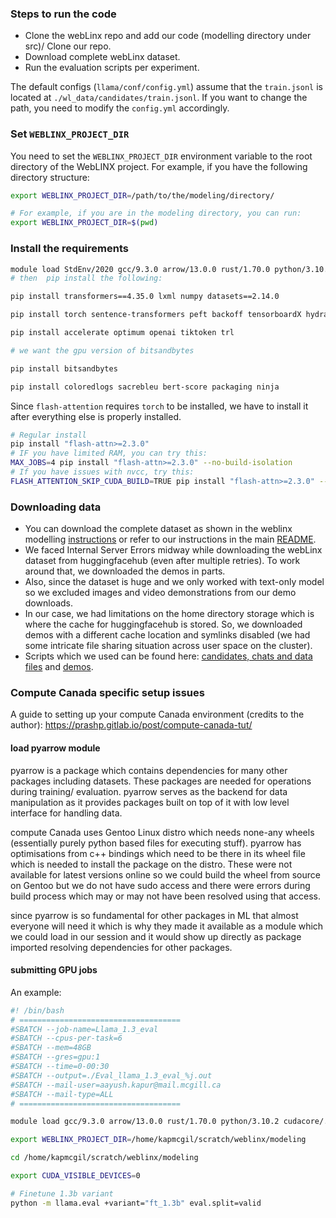 ### Steps to run the code
- Clone the webLinx repo and add our code (modelling directory under src)/ Clone our repo.
- Download complete webLinx dataset.
- Run the evaluation scripts per experiment.


The default configs (`llama/conf/config.yml`) assume that the `train.jsonl` is located at `./wl_data/candidates/train.jsonl`. If you want to change the path, you need to modify the `config.yml` accordingly.

### Set `WEBLINX_PROJECT_DIR`

You need to set the `WEBLINX_PROJECT_DIR` environment variable to the root directory of the WebLINX project. For example, if you have the following directory structure:

```bash
export WEBLINX_PROJECT_DIR=/path/to/the/modeling/directory/

# For example, if you are in the modeling directory, you can run:
export WEBLINX_PROJECT_DIR=$(pwd)
```


### Install the requirements
```bash
module load StdEnv/2020 gcc/9.3.0 arrow/13.0.0 rust/1.70.0 python/3.10.2 cudacore/.11.7.0
# then  pip install the following:

pip install transformers==4.35.0 lxml numpy datasets==2.14.0

pip install torch sentence-transformers peft backoff tensorboardX hydra-core peft

pip install accelerate optimum openai tiktoken trl 

# we want the gpu version of bitsandbytes

pip install bitsandbytes

pip install coloredlogs sacrebleu bert-score packaging ninja
```

Since `flash-attention` requires `torch` to be installed, we have to install it after everything else is properly installed.
```bash
# Regular install
pip install "flash-attn>=2.3.0"
# IF you have limited RAM, you can try this:
MAX_JOBS=4 pip install "flash-attn>=2.3.0" --no-build-isolation
# If you have issues with nvcc, try this:
FLASH_ATTENTION_SKIP_CUDA_BUILD=TRUE pip install "flash-attn>=2.3.0" --no-build-isolation
```


### Downloading data
- You can download the complete dataset as shown in the weblinx modelling [instructions](https://github.com/McGill-NLP/weblinx/tree/main/modeling) or refer to our instructions in the main [README](../README.md).
- We faced Internal Server Errors midway while downloading the webLinx dataset from huggingfacehub (even after multiple retries). To work around that, we downloaded the demos in parts.
- Also, since the dataset is huge and we only worked with text-only model so we excluded images and video demonstrations from our demo downloads.
- In our case, we had limitations on the home directory storage which is where the cache for huggingfacehub is stored. So, we downloaded demos with a different cache location and symlinks disabled (we had some intricate file sharing situation across user space on the cluster).
- Scripts which we used can be found here: [candidates, chats and data files](../scripts/data_process/get-data-scripts/get-cand-chat-data.py) and [demos](../scripts/data_process/get-data-scripts/get-test-demo-1.py).



### Compute Canada specific setup issues

A guide to setting up your compute Canada environment (credits to the author): https://prashp.gitlab.io/post/compute-canada-tut/


#### load pyarrow module
pyarrow is a package which contains dependencies for many other packages including datasets. These packages are needed for operations during training/ evaluation. pyarrow serves as the backend for data manipulation as it provides packages built on top of it with low level interface for handling data. 

compute Canada uses Gentoo Linux distro which needs none-any wheels (essentially purely python based files for executing stuff). pyarrow has optimisations from c++ bindings which need to be there in its wheel file which is needed to install the package on the distro. These were not available for latest versions online so we could build the wheel from source on Gentoo but we do not have sudo access and there were errors during build process which may or may not have been resolved using that access.

since pyarrow is so fundamental for other packages in ML that almost everyone will need it which is why they made it available as a module which we could load in our session and it would show up directly as package imported resolving dependencies for other packages.

#### submitting GPU jobs
An example:
```bash
#! /bin/bash
# ====================================
#SBATCH --job-name=Llama_1.3_eval
#SBATCH --cpus-per-task=6
#SBATCH --mem=48GB
#SBATCH --gres=gpu:1
#SBATCH --time=0-00:30
#SBATCH --output=./Eval_llama_1.3_eval_%j.out
#SBATCH --mail-user=aayush.kapur@mail.mcgill.ca
#SBATCH --mail-type=ALL
# ====================================

module load gcc/9.3.0 arrow/13.0.0 rust/1.70.0 python/3.10.2 cudacore/.11.7.0 

export WEBLINX_PROJECT_DIR=/home/kapmcgil/scratch/weblinx/modeling

cd /home/kapmcgil/scratch/weblinx/modeling

export CUDA_VISIBLE_DEVICES=0

# Finetune 1.3b variant
python -m llama.eval +variant="ft_1.3b" eval.split=valid

```